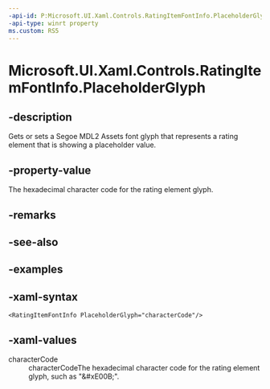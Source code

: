 ```yaml
---
-api-id: P:Microsoft.UI.Xaml.Controls.RatingItemFontInfo.PlaceholderGlyph
-api-type: winrt property
ms.custom: RS5
---
```

<!-- Property syntax.
public string PlaceholderGlyph { get;  set; }
-->

# Microsoft.UI.Xaml.Controls.RatingItemFontInfo.PlaceholderGlyph


## -description

Gets or sets a Segoe MDL2 Assets font glyph that represents a rating element that is showing a placeholder value.


## -property-value

The hexadecimal character code for the rating element glyph.


## -remarks


## -see-also


## -examples


## -xaml-syntax

```xaml
<RatingItemFontInfo PlaceholderGlyph="characterCode"/>
```


## -xaml-values

<dl><dt>characterCode</dt><dd>characterCodeThe hexadecimal character code for the rating element glyph, such as "&amp;#xE00B;".</dd>
</dl>


